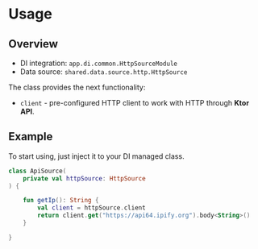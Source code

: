 # Usage

## Overview

- DI integration: `app.di.common.HttpSourceModule`
- Data source: `shared.data.source.http.HttpSource`

The class provides the next functionality:

- `client` - pre-configured HTTP client to work with HTTP through **Ktor API**.

## Example

To start using, just inject it to your DI managed class.

```kotlin
class ApiSource(
    private val httpSource: HttpSource
) {

    fun getIp(): String {
        val client = httpSource.client
        return client.get("https://api64.ipify.org").body<String>()
    }

}
```
